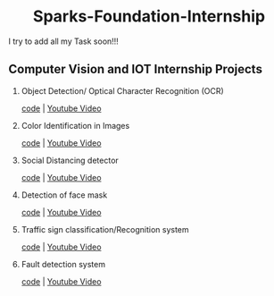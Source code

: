 <h1 align=center>Sparks-Foundation-Internship</h1>

I try to add all my Task soon!!!


<h2> Computer Vision and IOT Internship Projects </h2>
<ol>
  <li> Object Detection/ Optical Character Recognition (OCR) </li>
  <p><a href="">code</a>   | <a href="" rel="nofollow">Youtube Video</a></p>
  
  <li> Color Identification in Images </li>
  <p><a href="">code</a>   | <a href="" rel="nofollow">Youtube Video</a></p>
  
  <li> Social Distancing detector </li>
  <p><a href="">code</a>   | <a href="" rel="nofollow">Youtube Video</a></p>
  
  <li> Detection of face mask </li>
  <p><a href="">code</a>   | <a href="" rel="nofollow">Youtube Video</a></p>
  
  <li> Traffic sign classification/Recognition system </li>
  <p><a href="">code</a>   | <a href="" rel="nofollow">Youtube Video</a></p>
  
  <li> Fault detection system </li>
  <p><a href="">code</a>   | <a href="" rel="nofollow">Youtube Video</a></p>
  
  
  </ol>
